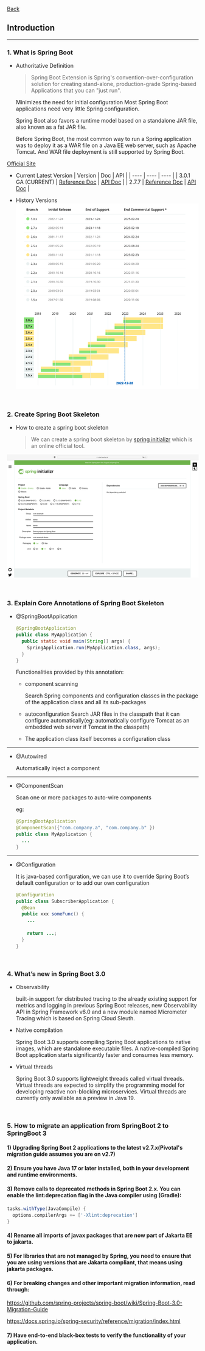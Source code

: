 [Back](README.md)

## Introduction

<hr>

### 1. What is Spring Boot

- Authoritative Definition

  > Spring Boot Extension is Spring's convention-over-configuration solution for creating stand-alone, production-grade Spring-based Applications that you can "just run".
  
  Minimizes the need for initial configuration
  Most Spring Boot applications need very little Spring configuration.

  Spring Boot also favors a runtime model based 
  on a standalone JAR file, also known as a fat JAR file.

  Before Spring Boot, the most common way to run a Spring application was to deploy it as a WAR file on a Java EE web server, such as Apache Tomcat. 
  And WAR file deployment is still supported by Spring Boot.

[Official Site](https://spring.io/projects/spring-boot#overview)

- Current Latest Version
  | Version | Doc | API |
  | ---- | ---- | ---- |
  | 3.0.1 GA (CURRENT) | [Reference Doc](https://docs.spring.io/spring-boot/docs/current/reference/html/) | [API Doc](https://docs.spring.io/spring-boot/docs/current/api/) |
  | 2.7.7 | [Reference Doc](https://docs.spring.io/spring-boot/docs/2.7.7/reference/html/) | [API Doc](https://docs.spring.io/spring-boot/docs/2.7.7/api/) |

- History Versions
  ![Versions 2017 - 2022](https://raw.githubusercontent.com/Elliot518/mcp-oss-repo/main/springboot/springboot_history_versions.png)


&nbsp;

### 2. Create Spring Boot Skeleton

- How to create a spring boot skeleton

  > We can create a spring boot skeleton by [spring initializr](https://start.spring.io) which is an online official tool.

![spring initializr](https://raw.githubusercontent.com/Elliot518/mcp-oss-repo/main/springboot/spring_initializr.png)

&nbsp;

### 3. Explain Core Annotations of Spring Boot Skeleton

- @SpringBootApplication

  ```java
  @SpringBootApplication
  public class MyApplication {
    public static void main(String[] args) {
      SpringApplication.run(MyApplication.class, args);
    }
  }
  ```

  Functionalities provided by this annotation:
  - component scanning

    Search Spring components and configuration 
    classes in the package of the application class and all its sub-packages

  -  autoconfiguration
    Search JAR files in the classpath that it can configure automatically(eg: automatically configure Tomcat as an embedded web server if Tomcat in the classpath)

  - The application class itself becomes a configuration class

<hr>


- @Autowired

  Automatically inject a component
<hr>

- @ComponentScan

  Scan one or more packages to auto-wire components

  eg:
  ```java
  @SpringBootApplication
  @ComponentScan({"com.company.a", "com.company.b" })
  public class MyApplication {
    ...
  }
  ```

<hr>

-  @Configuration

    It is java-based configuration, we can use it to override Spring Boot’s default configuration or to add our own configuration

    ```java
    @Configuration
    public class SubscriberApplication {
      @Bean
      public xxx someFunc() {
        ...

        return ...;
      }
    }
    ```

&nbsp;

### 4. What’s new in Spring Boot 3.0

- Observability

  built-in support for distributed tracing to the already existing support for metrics and logging in previous Spring Boot releases, new Observability API in Spring Framework v6.0 and a new module named Micrometer Tracing which is based on Spring Cloud Sleuth.

- Native compilation

  Spring Boot 3.0 supports compiling Spring Boot applications to native images, which are standalone executable files. A native-compiled Spring Boot application starts significantly faster and consumes less memory.

- Virtual threads

  Spring Boot 3.0 supports lightweight threads called virtual threads. Virtual threads are expected to simplify the programming model for developing reactive non-blocking microservices. Virtual threads are currently only available as a preview in Java 19.

&nbsp;

### 5. How to migrate an application from SpringBoot 2 to SpringBoot 3

#### 1) Upgrading Spring Boot 2 applications to the latest v2.7.x(Pivotal's migration guide assumes you are on v2.7)

#### 2) Ensure you have Java 17 or later installed, both in your development and runtime environments. 

#### 3) Remove calls to deprecated methods in Spring Boot 2.x. You can enable the lint:deprecation flag in the Java compiler using (Gradle):
```gradle
tasks.withType(JavaCompile) {
  options.compilerArgs += ['-Xlint:deprecation']
}
```

#### 4) Rename all imports of javax packages that are now part of Jakarta EE to jakarta.

#### 5) For libraries that are not managed by Spring, you need to ensure that you are using versions that are Jakarta compliant, that means using jakarta packages.

#### 6) For breaking changes and other important migration information, read through:

https://github.com/spring-projects/spring-boot/wiki/Spring-Boot-3.0-Migration-Guide

https://docs.spring.io/spring-security/reference/migration/index.html

#### 7) Have end-to-end black-box tests to verify the functionality of your application.

